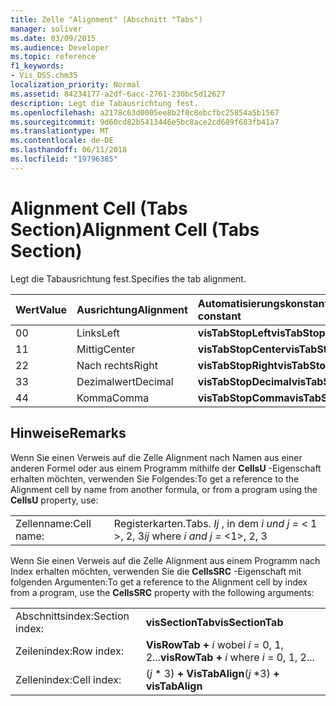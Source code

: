 ```yaml
---
title: Zelle "Alignment" (Abschnitt "Tabs")
manager: soliver
ms.date: 03/09/2015
ms.audience: Developer
ms.topic: reference
f1_keywords:
- Vis_DSS.chm35
localization_priority: Normal
ms.assetid: 84234177-a2df-6acc-2761-230bc5d12627
description: Legt die Tabausrichtung fest.
ms.openlocfilehash: a2178c63d0005ee8b2f0c8ebcfbc25854a5b1567
ms.sourcegitcommit: 9d60cd82b5413446e5bc8ace2cd689f683fb41a7
ms.translationtype: MT
ms.contentlocale: de-DE
ms.lasthandoff: 06/11/2018
ms.locfileid: "19796385"
---
```

# <a name="alignment-cell-tabs-section"></a><span data-ttu-id="deff1-103">Alignment Cell (Tabs Section)</span><span class="sxs-lookup"><span data-stu-id="deff1-103">Alignment Cell (Tabs Section)</span></span>

<span data-ttu-id="deff1-104">Legt die Tabausrichtung fest.</span><span class="sxs-lookup"><span data-stu-id="deff1-104">Specifies the tab alignment.</span></span>
  
|<span data-ttu-id="deff1-105">**Wert**</span><span class="sxs-lookup"><span data-stu-id="deff1-105">**Value**</span></span>|<span data-ttu-id="deff1-106">**Ausrichtung**</span><span class="sxs-lookup"><span data-stu-id="deff1-106">**Alignment**</span></span>|<span data-ttu-id="deff1-107">**Automatisierungskonstante**</span><span class="sxs-lookup"><span data-stu-id="deff1-107">**Automation constant**</span></span>|
|:-----|:-----|:-----|
| <span data-ttu-id="deff1-108">0</span><span class="sxs-lookup"><span data-stu-id="deff1-108">0</span></span>  <br/> | <span data-ttu-id="deff1-109">Links</span><span class="sxs-lookup"><span data-stu-id="deff1-109">Left</span></span>  <br/> |<span data-ttu-id="deff1-110">**visTabStopLeft**</span><span class="sxs-lookup"><span data-stu-id="deff1-110">**visTabStopLeft**</span></span> <br/> |
| <span data-ttu-id="deff1-111">1</span><span class="sxs-lookup"><span data-stu-id="deff1-111">1</span></span>  <br/> | <span data-ttu-id="deff1-112">Mittig</span><span class="sxs-lookup"><span data-stu-id="deff1-112">Center</span></span>  <br/> |<span data-ttu-id="deff1-113">**visTabStopCenter**</span><span class="sxs-lookup"><span data-stu-id="deff1-113">**visTabStopCenter**</span></span> <br/> |
| <span data-ttu-id="deff1-114">2</span><span class="sxs-lookup"><span data-stu-id="deff1-114">2</span></span>  <br/> | <span data-ttu-id="deff1-115">Nach rechts</span><span class="sxs-lookup"><span data-stu-id="deff1-115">Right</span></span>  <br/> |<span data-ttu-id="deff1-116">**visTabStopRight**</span><span class="sxs-lookup"><span data-stu-id="deff1-116">**visTabStopRight**</span></span> <br/> |
| <span data-ttu-id="deff1-117">3</span><span class="sxs-lookup"><span data-stu-id="deff1-117">3</span></span>  <br/> | <span data-ttu-id="deff1-118">Dezimalwert</span><span class="sxs-lookup"><span data-stu-id="deff1-118">Decimal</span></span>  <br/> |<span data-ttu-id="deff1-119">**visTabStopDecimal**</span><span class="sxs-lookup"><span data-stu-id="deff1-119">**visTabStopDecimal**</span></span> <br/> |
| <span data-ttu-id="deff1-120">4</span><span class="sxs-lookup"><span data-stu-id="deff1-120">4</span></span>  <br/> | <span data-ttu-id="deff1-121">Komma</span><span class="sxs-lookup"><span data-stu-id="deff1-121">Comma</span></span>  <br/> |<span data-ttu-id="deff1-122">**visTabStopComma**</span><span class="sxs-lookup"><span data-stu-id="deff1-122">**visTabStopComma**</span></span> <br/> |
   
## <a name="remarks"></a><span data-ttu-id="deff1-123">Hinweise</span><span class="sxs-lookup"><span data-stu-id="deff1-123">Remarks</span></span>

<span data-ttu-id="deff1-124">Wenn Sie einen Verweis auf die Zelle Alignment nach Namen aus einer anderen Formel oder aus einem Programm mithilfe der **CellsU** -Eigenschaft erhalten möchten, verwenden Sie Folgendes:</span><span class="sxs-lookup"><span data-stu-id="deff1-124">To get a reference to the Alignment cell by name from another formula, or from a program using the **CellsU** property, use:</span></span> 
  
|||
|:-----|:-----|
| <span data-ttu-id="deff1-125">Zellenname:</span><span class="sxs-lookup"><span data-stu-id="deff1-125">Cell name:</span></span>  <br/> | <span data-ttu-id="deff1-126">Registerkarten.</span><span class="sxs-lookup"><span data-stu-id="deff1-126">Tabs.</span></span>  <span data-ttu-id="deff1-127">*Ij* , in dem *i und j =* < 1 >, 2, 3</span><span class="sxs-lookup"><span data-stu-id="deff1-127">*ij*            where  *i and j =*  <1>, 2, 3</span></span>  <br/> |
   
<span data-ttu-id="deff1-128">Wenn Sie einen Verweis auf die Zelle Alignment aus einem Programm nach Index erhalten möchten, verwenden Sie die **CellsSRC** -Eigenschaft mit folgenden Argumenten:</span><span class="sxs-lookup"><span data-stu-id="deff1-128">To get a reference to the Alignment cell by index from a program, use the **CellsSRC** property with the following arguments:</span></span> 
  
|||
|:-----|:-----|
| <span data-ttu-id="deff1-129">Abschnittsindex:</span><span class="sxs-lookup"><span data-stu-id="deff1-129">Section index:</span></span>  <br/> |<span data-ttu-id="deff1-130">**visSectionTab**</span><span class="sxs-lookup"><span data-stu-id="deff1-130">**visSectionTab**</span></span> <br/> |
| <span data-ttu-id="deff1-131">Zeilenindex:</span><span class="sxs-lookup"><span data-stu-id="deff1-131">Row index:</span></span>  <br/> |<span data-ttu-id="deff1-132">**VisRowTab +** *i* wobei *i* = 0, 1, 2...</span><span class="sxs-lookup"><span data-stu-id="deff1-132">**visRowTab +** *i*            where  *i*  = 0, 1, 2...</span></span>  <br/> |
| <span data-ttu-id="deff1-133">Zellenindex:</span><span class="sxs-lookup"><span data-stu-id="deff1-133">Cell index:</span></span>  <br/> | <span data-ttu-id="deff1-134">(*j* \* 3) **+ VisTabAlign**</span><span class="sxs-lookup"><span data-stu-id="deff1-134">(*j*  \*3) **+ visTabAlign**</span></span> <br/> |
   

